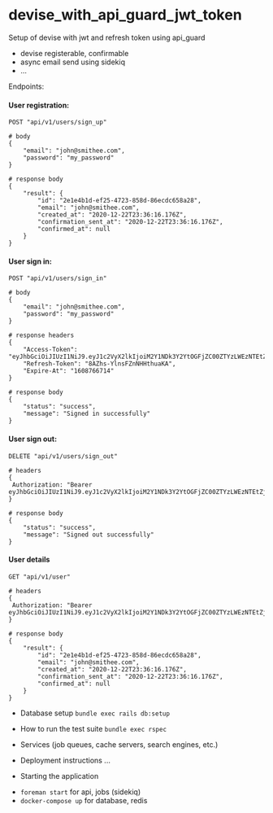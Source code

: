# devise_with_api_guard_jwt_token

Setup of devise with jwt and refresh token using api_guard
  - devise registerable, confirmable
  - async email send using sidekiq
  - ...

Endpoints:

#### User registration:
```
POST "api/v1/users/sign_up"

# body
{
    "email": "john@smithee.com",
    "password": "my_password"
}

# response body
{
    "result": {
        "id": "2e1e4b1d-ef25-4723-858d-86ecdc658a28",
        "email": "john@smithee.com",
        "created_at": "2020-12-22T23:36:16.176Z",
        "confirmation_sent_at": "2020-12-22T23:36:16.176Z",
        "confirmed_at": null
    }
}
```

#### User sign in:
```
POST "api/v1/users/sign_in"

# body
{
    "email": "john@smithee.com",
    "password": "my_password"
}

# response headers
{
    "Access-Token": "eyJhbGciOiJIUzI1NiJ9.eyJ1c2VyX2lkIjoiM2Y1NDk3Y2YtOGFjZC00ZTYzLWEzNTEtZjZkYmRlYTA2MjNlIiwiZXhwIjoxNjA4NzY2NzE0LCJpYXQiOjE2MDg2ODAzMTR9.FxtjRUqQ9kTIclO8O2X401gzv_RROLQs_dH79bTyW5c",
    "Refresh-Token": "8AZhs-YlnsFZnNHHthuaKA",
    "Expire-At": "1608766714"
}

# response body
{
    "status": "success",
    "message": "Signed in successfully"
}
```

#### User sign out:
```
DELETE "api/v1/users/sign_out"

# headers
{
 Authorization: "Bearer eyJhbGciOiJIUzI1NiJ9.eyJ1c2VyX2lkIjoiM2Y1NDk3Y2YtOGFjZC00ZTYzLWEzNTEtZjZkYmRlYTA2MjNlIiwiZXhwIjoxNjA4NzY2NzE0LCJpYXQiOjE2MDg2ODAzMTR9.FxtjRUqQ9kTIclO8O2X401gzv_RROLQs_dH79bTyW5c"
}

# response body
{
    "status": "success",
    "message": "Signed out successfully"
}
```

#### User details
```
GET "api/v1/user"

# headers
{
 Authorization: "Bearer eyJhbGciOiJIUzI1NiJ9.eyJ1c2VyX2lkIjoiM2Y1NDk3Y2YtOGFjZC00ZTYzLWEzNTEtZjZkYmRlYTA2MjNlIiwiZXhwIjoxNjA4NzY2NzE0LCJpYXQiOjE2MDg2ODAzMTR9.FxtjRUqQ9kTIclO8O2X401gzv_RROLQs_dH79bTyW5c"
}

# response body
{
    "result": {
        "id": "2e1e4b1d-ef25-4723-858d-86ecdc658a28",
        "email": "john@smithee.com",
        "created_at": "2020-12-22T23:36:16.176Z",
        "confirmation_sent_at": "2020-12-22T23:36:16.176Z",
        "confirmed_at": null
    }
}
```

* Database setup
`bundle exec rails db:setup`

* How to run the test suite
`bundle exec rspec`

* Services (job queues, cache servers, search engines, etc.)

* Deployment instructions
...

* Starting the application

- `foreman start` for api, jobs (sidekiq)
- `docker-compose up` for database, redis

